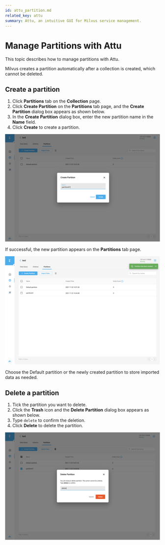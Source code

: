```yaml
---
id: attu_partition.md
related_key: attu
summary: Attu, an intuitive GUI for Milvus service management.
---
```


# Manage Partitions with Attu

This topic describes how to manage partitions with Attu.

Milvus creates a partition automatically after a collection is created, which cannot be deleted.

## Create a partition

1. Click **Partitions** tab on the **Collection** page.
2. Click **Create Partition** on the **Partitions** tab page, and the **Create Partition** dialog box appears as shown below.
3. In the **Create Partition** dialog box, enter the new partition name in the **Name** field.
4. Click **Create** to create a partition.

![Create Partition](../../../../assets/attu/insight_partition1.png)

If successful, the new partition appears on the **Partitions** tab page.

![Create Partition](../../../../assets/attu/insight_partition2.png)

Choose the Default partition or the newly created partition to store imported data as needed.

## Delete a partition

1. Tick the partition you want to delete.
2. Click the **Trash** icon and the **Delete Partition** dialog box appears as shown below.
3. Type `delete` to confirm the deletion.
4. Click **Delete** to delete the partition.

![Delete Partition](../../../../assets/attu/insight_partition3.png)
